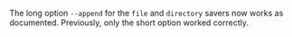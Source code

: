 The long option `--append` for the `file` and `directory` savers now works as
documented. Previously, only the short option worked correctly.

